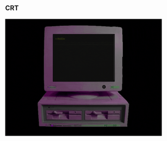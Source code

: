 ## CRT
### 
[![](https://github.com/kobalt16/CRT/blob/main/img/prv.gif)](https://kobalt16.github.io/CRT/)
